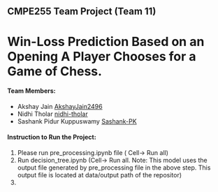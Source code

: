 ## CMPE255 Team Project (Team 11)

# Win-Loss Prediction Based on an Opening A Player Chooses for a Game of Chess.

#### Team Members:

* Akshay Jain [AkshayJain2496](https://github.com/AkshayJain2496)
* Nidhi Tholar [nidhi-tholar](https://github.com/nidhi-tholar)
* Sashank Pidur Kuppuswamy [Sashank-PK](https://github.com/Sashank-PK)


#### Instruction to Run the Project:

1. Please run pre_processing.ipynb file ( Cell-> Run all)
2. Run decision_tree.ipynb (Cell-> Run all.   Note: This model uses the output file generated by pre_processing file in the above step. This output file is located at data/output path of the repositor)
3. 
